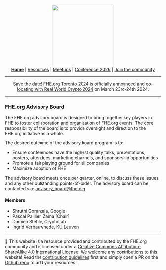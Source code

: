 <!-- Main header navigation -->
<p align="center">
  <img width="200" src="https://user-images.githubusercontent.com/5758427/180978488-db825482-5a58-4c7c-9589-c494a6f0be04.png"><br/>
  <a href="https://fhe-org.github.io"><b>Home</b></a> | <a href="https://fhe-org.github.io/resources">Resources</a> | <a href="https://fhe-org.github.io/meetups/">Meetups</a> | <a href="https://fhe-org.github.io/conferences/conference-2026/">Conference 2026</a> | <a href="https://fhe-org.github.io/community">Join the community</a>
</p>
<hr/>
<!-- /Main header navigation -->


<p align="center">
Save the date! <a href="https://fhe-org.github.io/conferences/conference-2024/">FHE.org Toronto 2024</a> is officially announced and <a href="https://rwc.iacr.org/2024/colocated.php">co-locating with Real World Crypto 2024</a> on March 23rd-24th 2024.
</p>
<hr/>




### FHE.org Advisory Board

The FHE.org advisory board is designed to bring together key players in FHE to foster collaboration and organization of FHE.org events. The core responsibility of the board is to provide oversight and direction to the FHE.org initiative as a whole.

The desired outcome of the advisory board program is to:

- Ensure conferences have the highest quality talks, presentations, posters, attendees, marketing channels, and sponsorship opportunities
- Promote a fair playing ground for all companies
- Maximize adoption of FHE

The advisory board meets once per quarter, online, to discuss these issues and any other outstanding points-of-order. The advisory board can be contacted via: advisory_board@fhe.org. 

#### Members
- Shruthi Gorantala, Google 
- Pascal Paillier, Zama [Chair]
- Damien Stehle, CryptoLab
- Ingrid Verbauwhede, KU Leuven






<!--- Footer --->
<hr/>
💙 This website is a resource provided and contributed by the FHE.org community and is licensed under a <a rel="license" href="http://creativecommons.org/licenses/by-sa/4.0/">Creative Commons Attribution-ShareAlike 4.0 International License</a>. We welcome any contributions to this website! Read the <a href="https://fhe-org.github.io/contrib">contribution guidelines</a> first and simply open a PR on the <a href="https://github.com/fhe-org/fhe-org">Github repo</a> to add your resources.



